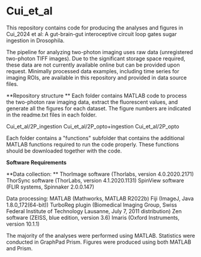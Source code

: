 # Cui_et_al
This repository contains code for producing the analyses and figures in Cui_2024 et al: A gut-brain-gut interoceptive circuit loop gates sugar ingestion in Drosophila. 

The pipeline for analyzing two-photon imaging uses raw data (unregistered two-photon TIFF images). Due to the significant storage space required, these data are not currently available online but can be provided upon request. Minimally processed data examples, including time series for imaging ROIs, are available in this repository and provided in data source files. 

**Repository structure **
Each folder contains MATLAB code to process the two-photon raw imaging data, extract the fluorescent values, and generate all the figures for each dataset. The figure numbers are indicated in the readme.txt files in each folder. 

Cui_et_al/2P_ingestion
Cui_et_al/2P_opto+ingestion
Cui_et_al/2P_opto

Each folder contains a "functions" subfolder that contains the additional MATLAB functions required to run the code properly. These functions should be downloaded together with the code. 

**Software Requirements**

**Data collection: **
ThorImage software (Thorlabs, version 4.0.2020.2171)
ThorSync software (ThorLabs, version 4.1.2020.1131)
SpinView software (FLIR systems, Spinnaker 2.0.0.147)

Data processing:
MATLAB (Mathworks, MATLAB R2022b)
Fiji (ImageJ, Java 1.8.0_172(64-bit))
TurboReg plugin (Biomedical Imaging Group, Swiss Federal Institute of Technology Lausanne, July 7, 2011 distribution)
Zen software (ZEISS, blue edition, version 3.6)
Imaris (Oxford Instruments, version 10.1.1)

The majority of the analyses were performed using MATLAB. 
Statistics were conducted in GraphPad Prism. Figures were produced using both MATLAB and Prism. 



